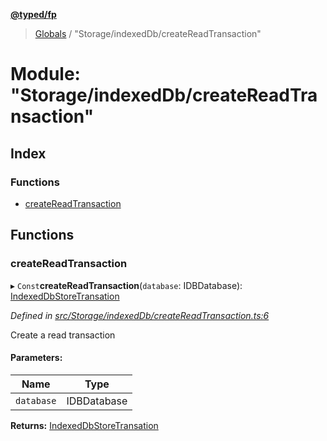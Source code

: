 **[@typed/fp](../README.md)**

> [Globals](../globals.md) / "Storage/indexedDb/createReadTransaction"

# Module: "Storage/indexedDb/createReadTransaction"

## Index

### Functions

* [createReadTransaction](_storage_indexeddb_createreadtransaction_.md#createreadtransaction)

## Functions

### createReadTransaction

▸ `Const`**createReadTransaction**(`database`: IDBDatabase): [IndexedDbStoreTransation](../interfaces/_storage_indexeddb_indexeddbstoretransaction_.indexeddbstoretransation.md)

*Defined in [src/Storage/indexedDb/createReadTransaction.ts:6](https://github.com/TylorS/typed-fp/blob/f129829/src/Storage/indexedDb/createReadTransaction.ts#L6)*

Create a read transaction

#### Parameters:

Name | Type |
------ | ------ |
`database` | IDBDatabase |

**Returns:** [IndexedDbStoreTransation](../interfaces/_storage_indexeddb_indexeddbstoretransaction_.indexeddbstoretransation.md)
